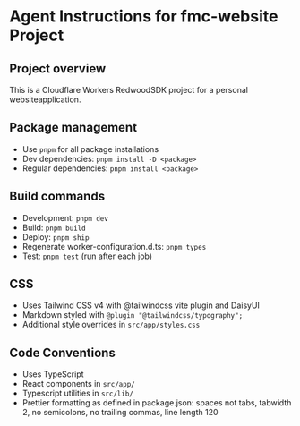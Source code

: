 # Agent Instructions for fmc-website Project

## Project overview
This is a Cloudflare Workers RedwoodSDK project for a personal websiteapplication.

## Package management
- Use `pnpm` for all package installations
- Dev dependencies: `pnpm install -D <package>`
- Regular dependencies: `pnpm install <package>`

## Build commands
- Development: `pnpm dev`
- Build: `pnpm build`
- Deploy: `pnpm ship`
- Regenerate worker-configuration.d.ts: `pnpm types`
- Test: `pnpm test` (run after each job)

## CSS
- Uses Tailwind CSS v4 with @tailwindcss vite plugin and DaisyUI
- Markdown styled with `@plugin "@tailwindcss/typography";`
- Additional style overrides in `src/app/styles.css`

## Code Conventions
- Uses TypeScript
- React components in `src/app/`
- Typescript utilities in `src/lib/`
- Prettier formatting as defined in package.json:
  spaces not tabs, tabwidth 2, no semicolons, no trailing commas, line length 120
